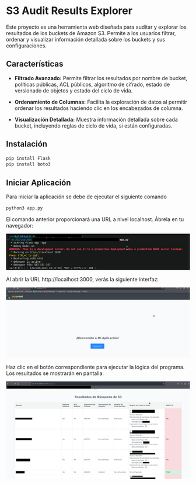 # S3 Audit Results Explorer

Este proyecto es una herramienta web diseñada para auditar y explorar los resultados de los buckets de Amazon S3. Permite a los usuarios filtrar, ordenar y visualizar información detallada sobre los buckets y sus configuraciones.

## Características

- **Filtrado Avanzado:** Permite filtrar los resultados por nombre de bucket, políticas públicas, ACL públicos, algoritmo de cifrado, estado de versionado de objetos y estado del ciclo de vida.
  
- **Ordenamiento de Columnas:** Facilita la exploración de datos al permitir ordenar los resultados haciendo clic en los encabezados de columna.

- **Visualización Detallada:** Muestra información detallada sobre cada bucket, incluyendo reglas de ciclo de vida, si están configuradas.

## Instalación
```python
pip install Flask
pip install boto3
```
## Iniciar Aplicación
Para iniciar la aplicación se debe de ejecutar el siguiente comando
```python
python3 app.py
```
El comando anterior proporcionará una URL a nivel localhost. Ábrela en tu navegador:

![Localhost1](imagen3.png)

Al abrir la URL http://localhost:3000, verás la siguiente interfaz:

![Localhost2](imagen1.png)

Haz clic en el botón correspondiente para ejecutar la lógica del programa. Los resultados se mostrarán en pantalla:

![Localhost3](resultados.png)

